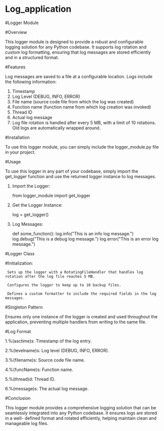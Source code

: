 # Log_application
#Logger Module

#Overview
 
 This logger module is designed to provide a robust and configurable logging solution for any Python codebase. It supports log rotation and custom log formatting, 
 ensuring that log messages are stored efficiently and in a structured format.

#Features

 Log messages are saved to a file at a configurable location.
 Logs include the following information:
 1) Timestamp
 2) Log Level (DEBUG, INFO, ERROR)
 3) File name (source code file from which the log was created)
 4) Function name (function name from which log creation was invoked)
 5) Thread ID
 6) Actual log message
 7) Log file rotation is handled after every 5 MB, with a limit of 10 rotations. Old logs are automatically wrapped around.

#Installation

 To use this logger module, you can simply include the logger_module.py file in your project.

#Usage

 To use this logger in any part of your codebase, simply import the get_logger function and use the returned logger instance to log messages.
 1) Import the Logger:
    
    from logger_module import get_logger

 3) Get the Logger Instance:
    
    log = get_logger()

 5) Log Messages:
    
    def some_function():
       log.info("This is an info log message.")
       log.debug("This is a debug log message.")
       log.error("This is an error log message.")

#Logger Class

#Initialization:

     Sets up the logger with a RotatingFileHandler that handles log rotation after the log file reaches 5 MB.
   
     Configures the logger to keep up to 10 backup files.
   
     Defines a custom formatter to include the required fields in the log messages.

#Singleton Pattern

   Ensures only one instance of the logger is created and used throughout the application, preventing multiple handlers from writing to the same file.

#Log Format

 1.%(asctime)s: Timestamp of the log entry.
 
 2.%(levelname)s: Log level (DEBUG, INFO, ERROR).
 
 3.%(filename)s: Source code file name.
 
 4.%(funcName)s: Function name.
 
 5.%(thread)d: Thread ID.
 
 6.%(message)s: The actual log message.
 
#Conclusion

  This logger module provides a comprehensive logging solution that can be seamlessly integrated into any Python codebase. It ensures logs are stored in a well- 
  defined format and rotated efficiently, helping maintain clean and manageable log files.
